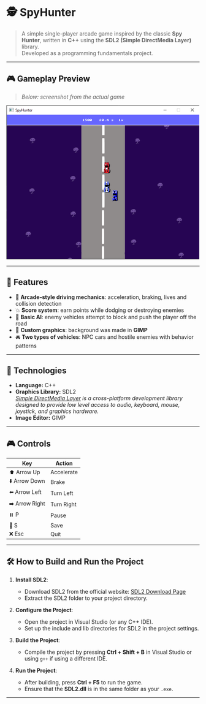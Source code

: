 # 🕵️ SpyHunter

> A simple single-player arcade game inspired by the classic **Spy Hunter**, written in **C++** using the **SDL2 (Simple DirectMedia Layer)** library.  
> Developed as a programming fundamentals project.

---

## 🎮 Gameplay Preview

> _Below: screenshot from the actual game_

![SpyHunter screenshot](assets/SpyHunter1.png)

---

## 🚗 Features

- 🏁 **Arcade-style driving mechanics**: acceleration, braking, lives and collision detection
- 💥 **Score system**: earn points while dodging or destroying enemies
- 🧠 **Basic AI**: enemy vehicles attempt to block and push the player off the road
- 🎨 **Custom graphics**: background was made in **GIMP**
- 🚘 **Two types of vehicles**: NPC cars and hostile enemies with behavior patterns

---

## 🧪 Technologies

- **Language:** C++
- **Graphics Library:** SDL2  
  _[Simple DirectMedia Layer](https://www.libsdl.org/) is a cross-platform development library designed to provide low level access to audio, keyboard, mouse, joystick, and graphics hardware._
- **Image Editor:** GIMP

---

## 🎮 Controls

| Key              | Action      |
|------------------|-------------|
| ⬆️ Arrow Up      | Accelerate  |
| ⬇️ Arrow Down    | Brake       |
| ⬅️ Arrow Left    | Turn Left   |
| ➡️ Arrow Right   | Turn Right  |
| ⏸️ P             | Pause       |
| 💾 S             | Save        |
| ❌ Esc           | Quit        |


---

## 🛠 How to Build and Run the Project

1. **Install SDL2**:
   - Download SDL2 from the official website: [SDL2 Download Page](https://www.libsdl.org/download-2.0.php)
   - Extract the SDL2 folder to your project directory.

2. **Configure the Project**:
   - Open the project in Visual Studio (or any C++ IDE).
   - Set up the include and lib directories for SDL2 in the project settings.

3. **Build the Project**:
   - Compile the project by pressing **Ctrl + Shift + B** in Visual Studio or using `g++` if using a different IDE.

4. **Run the Project**:
   - After building, press **Ctrl + F5** to run the game.
   - Ensure that the **SDL2.dll** is in the same folder as your `.exe`.

---

